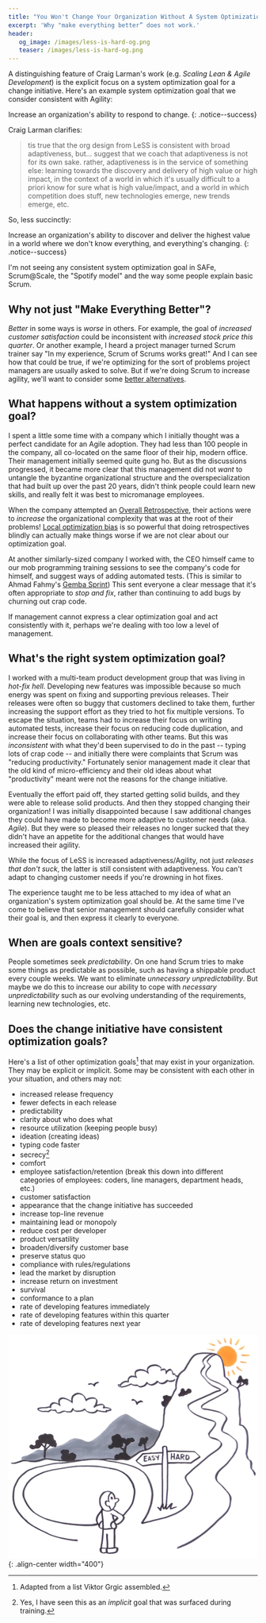 ```yaml
---
title: "You Won't Change Your Organization Without A System Optimization Goal"
excerpt: 'Why "make everything better” does not work.'
header:
   og_image: /images/less-is-hard-og.png
   teaser: /images/less-is-hard-og.png
---
```

A distinguishing feature of Craig Larman's work (e.g. _Scaling Lean & Agile Development_) is the explicit focus on a system optimization goal for a change initiative.  Here's an example system optimization goal that we consider consistent with Agility:

Increase an organization's ability to respond to change.
{: .notice--success}

Craig Larman clarifies:
> tis true that the org design from LeSS is consistent with broad adaptiveness, but... suggest that we coach that adaptiveness is not for its own sake. rather, adaptiveness is in the service of something else: learning towards the discovery and delivery of high value or high impact, in the context of a world in which it's usually difficult to a priori know for sure what is high value/impact, and a world in which competition does stuff, new technologies emerge, new trends emerge, etc.

So, less succinctly:

Increase an organization's ability to discover and deliver the highest value in a world where we don't know everything, and everything's changing.
{: .notice--success}


I'm not seeing any consistent system optimization goal in SAFe, Scrum@Scale, the "Spotify model" and the way 
some people explain basic Scrum. 

## Why not just "Make Everything Better"?

*Better* in some ways is *worse* in others.  For example, the goal of *increased customer satisfaction* could be inconsistent 
with *increased stock price this quarter*.  Or another example, I heard a project manager turned Scrum 
trainer say "In my experience, Scrum of Scrums works great!"  And I can see how that could be true, if 
we're optimizing for the sort of problems project managers are usually asked to solve.  But if we're doing 
Scrum to increase agility,
we'll want to consider some [better alternatives](/seven-alternatives-to-scrum-of-scrums/#coordination--integration-what-to-do-instead).

## What happens without a system optimization goal?

I spent a little some time with a company which I initially thought was a perfect candidate for an Agile adoption.  They had less than 100 people in the company, all co-located on the same floor of their hip, modern office.  Their  management initially seemed quite gung ho.  But as the discussions progressed, it became more clear that this management did not *want* to untangle the byzantine organizational structure and the overspecialization that had built up over the past 20 years, didn't think people could learn new skills, and really felt it was best to micromanage employees.

When the company attempted an [Overall Retrospective](https://less.works/less/framework/overall-retrospective.html), their actions were to *increase* the organizational complexity that was at the root of their problems!  [Local optimization bias](/local-optimization-bias/) is so powerful that doing retrospectives blindly can actually make things worse if we are not clear about our optimization goal.

At another similarly-sized company I worked with, the CEO himself came to our mob programming training sessions to see the company's code for himself, and suggest ways of adding automated tests.  (This is similar to Ahmad Fahmy's [Gemba Sprint](https://www.infoq.com/articles/guide-gemba-sprint/))  This sent everyone a clear message that it's often appropriate to *stop and fix*, rather than continuing to add bugs by churning out crap code.  

If management cannot express a clear optimization goal and act consistently with it, perhaps we're dealing with too low a level of management.    

## What's the right system optimization goal? 

I worked with a multi-team product development group that was living in *hot-fix hell*.  Developing new features was impossible because so much energy was spent on fixing and supporting previous releases.  Their releases were often so buggy that customers declined to take them, further increasing the support effort as they tried to hot fix multiple versions.  To escape the situation, teams had to increase their focus on writing automated tests, increase their focus on reducing code duplication, and increase their focus on collaborating with other teams.  But this was *inconsistent* with what they'd been supervised to do in the past -- typing lots of crap code -- and initially there were complaints that Scrum was "reducing productivity."  Fortunately senior management made it clear that the old kind of micro-efficiency and their old ideas about what "productivity" meant were not the reasons for the change initiative.

Eventually the effort paid off, they started getting solid builds, and they were able to release solid products.  And then they stopped changing their organization!  I was initially disappointed because I saw additional changes they could have made to become more adaptive to customer needs (aka. *Agile*).  But they were so pleased their releases no longer sucked that they didn't have an appetite for the additional changes that would have increased their agility.  
 
While the focus of LeSS is increased adaptiveness/Agility, not just *releases that don't suck*, the latter is still consistent with adaptiveness.  You can't adapt to changing customer needs if you're drowning in hot fixes.

The experience taught me to be less attached to my idea of what an organization's system optimization goal should be.  At the same time I've come to believe that senior management should carefully consider what their goal is, and then express it clearly to everyone.

## When are goals context sensitive?

People sometimes seek *predictability*.  On one hand Scrum tries to make some things as predictable as possible, such as having a shippable product every couple weeks.  We want to eliminate *unnecessary unpredictability*.  But maybe we do this to increase our ability to cope with *necessary unpredictability* such as our evolving understanding of the requirements, learning new technologies, etc.

## Does the change initiative have consistent optimization goals?

Here's a list of other optimization goals[^1] that may exist in your organization.  They may be explicit or implicit.  Some may be consistent with each other in your situation, and others may not:

* increased release frequency
* fewer defects in each release
* predictability
* clarity about who does what
* resource utilization (keeping people busy)
* ideation (creating ideas)
* typing code faster
* secrecy[^yes]
* comfort
* employee satisfaction/retention (break this down into different categories of employees: coders, line managers, department heads, etc.)
* customer satisfaction
* appearance that the change initiative has succeeded
* increase top-line revenue
* maintaining lead or monopoly
* reduce cost per developer
* product versatility
* broaden/diversify customer base
* preserve status quo
* compliance with rules/regulations
* lead the market by disruption 
* increase return on investment
* survival
* conformance to a plan
* rate of developing features immediately
* rate of developing features within this quarter
* rate of developing features next year


![LeSS is hard](../images/less-is-hard.png){: .align-center width="400"}

[^1]: Adapted from a list Viktor Grgic assembled.
[^yes]: Yes, I have seen this as an *implicit* goal that was surfaced during training.